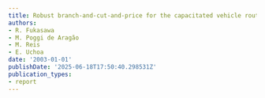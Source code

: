 ```yaml
---
title: Robust branch-and-cut-and-price for the capacitated vehicle routing problem
authors:
- R. Fukasawa
- M. Poggi de Aragão
- M. Reis
- E. Uchoa
date: '2003-01-01'
publishDate: '2025-06-18T17:50:40.298531Z'
publication_types:
- report
---
```

